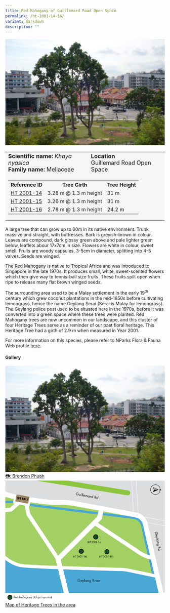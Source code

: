 ```yaml
---
title: Red Mahogany of Guillemard Road Open Space
permalink: /ht-2001-14-16/
variant: markdown
description: ""
---
```

<div class="isomer-image-wrapper">
<img src="/images/Heritage_trees_photos/khanya_ht2001-14-15-16_habit.jpg"> 
</div><table style="minWidth: 100px; font-size: 18px; background: #F4F6F7">
<tbody><tr>
<td rowspan="1" colspan="1">
<strong>Scientific name:</strong> <em>Khaya nyasica</em>  
<br><strong>Family name: </strong>Meliaceae
</td>
<td rowspan="1" colspan="1">
<strong>Location</strong>
<br>Guillemard Road Open Space
</td>
</tr>
<tr><td rowspan="1" colspan="3">
<table style="minWidth: 100px; font-size: 16px;">
<tbody>
<tr>
 <th>Reference ID</th>
 <th>Tree Girth</th>
 <th>Tree Height</th>
</tr>
<tr>
 <td><a href="https://www.onemap.gov.sg/?lat=1.314695000000055&amp;lng=103.89240499999623">HT 2001-14</a></td>
 <td>3.28 m @ 1.3 m height</td>
 <td>31 m</td>
</tr>
<tr>
 <td><a href="https://www.onemap.gov.sg/?lat=1.3146979999978112&amp;lng=103.89251600000291">HT 2001-15</a></td>
 <td>3.26 m @ 1.3 m height</td>
 <td>31 m</td>
</tr>
<tr>
	<td><a href="https://www.onemap.gov.sg/?lat=1.3147479999978293&amp;lng=103.89245000000368">HT 2001-16</a></td>
 <td>2.78 m @ 1.3 m height</td>
 <td>24.2 m</td>
</tr></tbody>
</table>
</td></tr></tbody></table>
<p>A large tree that can grow up to 60m in its native environment. Trunk massive and straight, with buttresses. Bark is greyish-brown in colour. Leaves are compound, dark glossy green above and pale lighter green below, leaflets abour 17x7cm in size. Flowers are white in colour, sweet smell. Fruits are woody capsules, 3-5cm in diameter, splitting into 4-5 valves. Seeds are winged.</p>
  
<p>The Red Mahogany is native to Tropical Africa and was introduced to Singapore in the late 1970s. It produces small, white, sweet-scented flowers which then give way to tennis-ball size fruits. These fruits spilt open when ripe to release many flat brown winged seeds.</p>

<p>The surrounding area used to be a Malay settlement in the early 19<sup>th</sup> century which grew coconut plantations in the mid-1850s before cultivating lemongrass, hence the name Geylang Serai (Serai is Malay for lemongrass). The Geylang police post used to be situated here in the 1970s, before it was converted into a green space where these trees were planted. Red Mahogany trees are now uncommon in our landscape, and this cluster of four Heritage Trees serve as a reminder of our past floral heritage. This Heritage Tree had a girth of 2.9 m when measured in Year 2001.</p>
	
<p>For more information on this species, please refer to NParks Flora &amp; Fauna Web profile <a href="https://www.nparks.gov.sg/florafaunaweb/flora/7/2/7256">here</a>.</p>

<h4><b>Gallery</b></h4>
<div class="isomer-card-grid">
<a href="/images/Heritage_trees_photos/khanya_ht2001-14-15-16_habit.jpg" class="isomer-card">
<div class="isomer-card-image">
<div class="isomer-image-wrapper"><img src="/images/Heritage_trees_photos/khanya_ht2001-14-15-16_habit.jpg"></div></div>
	<div class="isomer-card-body"><div class="isomer-card-description">📷: Brendon Phuah</div></div></a>

<a href="/images/Heritage_trees_photos/HTmap_GROS.png" class="isomer-card">
<div class="isomer-card-image">
<div class="isomer-image-wrapper"><img src="/images/Heritage_trees_photos/HTmap_GROS.png"></div></div>
<div class="isomer-card-body"><div class="isomer-card-description">Map of Heritage Trees in the area</div></div></a></div>